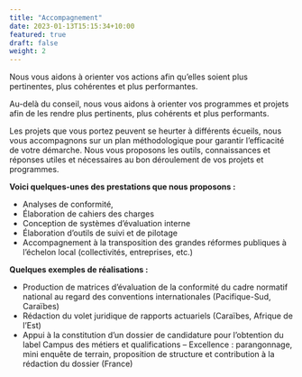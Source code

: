 ```yaml
---
title: "Accompagnement"
date: 2023-01-13T15:15:34+10:00
featured: true
draft: false
weight: 2
---
```


Nous vous aidons à orienter vos actions afin qu’elles soient plus pertinentes, plus cohérentes et plus performantes.

<!--more-->

Au-delà du conseil, nous vous aidons à orienter vos programmes et projets afin de les rendre plus pertinents, plus cohérents et plus performants.

Les projets que vous portez peuvent se heurter à différents écueils, nous vous accompagnons sur un plan méthodologique pour garantir l’efficacité de votre démarche. Nous vous proposons les outils, connaissances et réponses utiles et nécessaires au bon déroulement de vos projets et programmes.

**Voici quelques-unes des prestations que nous proposons :**

* Analyses de conformité, 
* Élaboration de cahiers des charges
* Conception de systèmes d’évaluation interne
* Élaboration d’outils de suivi et de pilotage
* Accompagnement à la transposition des grandes réformes publiques à l’échelon local (collectivités, entreprises, etc.) 

**Quelques exemples de réalisations :**

* Production de matrices d’évaluation de la conformité du cadre normatif national au regard des conventions internationales (Pacifique-Sud, Caraïbes)
* Rédaction du volet juridique de rapports actuariels (Caraïbes, Afrique de l’Est)
* Appui à la constitution d’un dossier de candidature pour l’obtention du label Campus des métiers et qualifications – Excellence : parangonnage, mini enquête de terrain, proposition de structure et contribution à la rédaction du dossier (France)

